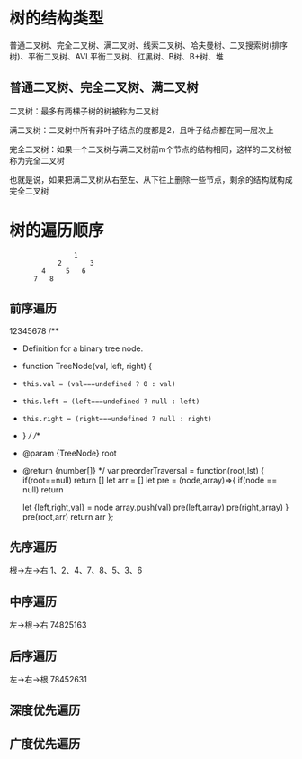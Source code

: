 # 树的结构类型
普通二叉树、完全二叉树、满二叉树、线索二叉树、哈夫曼树、二叉搜索树(排序树)、平衡二叉树、AVL平衡二叉树、红黑树、B树、B+树、堆

## 普通二叉树、完全二叉树、满二叉树
二叉树：最多有两棵子树的树被称为二叉树

满二叉树：二叉树中所有非叶子结点的度都是2，且叶子结点都在同一层次上

完全二叉树：如果一个二叉树与满二叉树前m个节点的结构相同，这样的二叉树被称为完全二叉树

也就是说，如果把满二叉树从右至左、从下往上删除一些节点，剩余的结构就构成完全二叉树



# 树的遍历顺序
                    1
                2       3
            4     5   6
          7   8

## 前序遍历
12345678
/**
 * Definition for a binary tree node.
 * function TreeNode(val, left, right) {
 *     this.val = (val===undefined ? 0 : val)
 *     this.left = (left===undefined ? null : left)
 *     this.right = (right===undefined ? null : right)
 * }
 */
/**
 * @param {TreeNode} root
 * @return {number[]}
 */
var preorderTraversal = function(root,lst) {
    if(root==null) return []
    let arr = []
    let pre = (node,array)=>{
        if(node == null) return
    
    let {left,right,val} = node
    array.push(val)
    pre(left,array)
    pre(right,array)
    }
    pre(root,arr)
    return arr
};
## 先序遍历
根->左->右  1、2、4、7、8、5、3、6
## 中序遍历
左->根->右  74825163
## 后序遍历
左->右->根 78452631
## 深度优先遍历

## 广度优先遍历

